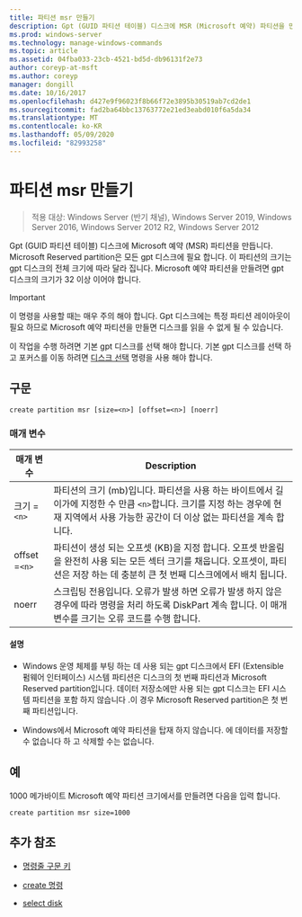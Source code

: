 ```yaml
---
title: 파티션 msr 만들기
description: Gpt (GUID 파티션 테이블) 디스크에 MSR (Microsoft 예약) 파티션을 만드는 create partition msr에 대 한 참조 항목입니다.
ms.prod: windows-server
ms.technology: manage-windows-commands
ms.topic: article
ms.assetid: 04fba033-23cb-4521-bd5d-db96131f2e73
author: coreyp-at-msft
ms.author: coreyp
manager: dongill
ms.date: 10/16/2017
ms.openlocfilehash: d427e9f96023f8b66f72e3895b30519ab7cd2de1
ms.sourcegitcommit: fad2ba64bbc13763772e21ed3eabd010f6a5da34
ms.translationtype: MT
ms.contentlocale: ko-KR
ms.lasthandoff: 05/09/2020
ms.locfileid: "82993258"
---
```

# <a name="create-partition-msr"></a>파티션 msr 만들기

> 적용 대상: Windows Server (반기 채널), Windows Server 2019, Windows Server 2016, Windows Server 2012 R2, Windows Server 2012

Gpt (GUID 파티션 테이블) 디스크에 Microsoft 예약 (MSR) 파티션을 만듭니다. Microsoft Reserved partition은 모든 gpt 디스크에 필요 합니다. 이 파티션의 크기는 gpt 디스크의 전체 크기에 따라 달라 집니다. Microsoft 예약 파티션을 만들려면 gpt 디스크의 크기가 32 이상 이어야 합니다.

> [!IMPORTANT]
> 이 명령을 사용할 때는 매우 주의 해야 합니다. Gpt 디스크에는 특정 파티션 레이아웃이 필요 하므로 Microsoft 예약 파티션을 만들면 디스크를 읽을 수 없게 될 수 있습니다.
>
> 이 작업을 수행 하려면 기본 gpt 디스크를 선택 해야 합니다. 기본 gpt 디스크를 선택 하 고 포커스를 이동 하려면 [디스크 선택](select-disk.md) 명령을 사용 해야 합니다.

## <a name="syntax"></a>구문

```
create partition msr [size=<n>] [offset=<n>] [noerr]
```

### <a name="parameters"></a>매개 변수

| 매개 변수 | Description |
| --------- | ----------- |
| 크기 =`<n>` | 파티션의 크기 (mb)입니다. 파티션을 사용 하는 바이트에서 길이가에 지정한 수 만큼 `<n>`합니다. 크기를 지정 하는 경우에 현재 지역에서 사용 가능한 공간이 더 이상 없는 파티션을 계속 합니다. |
| offset =`<n>` | 파티션이 생성 되는 오프셋 (KB)을 지정 합니다. 오프셋 반올림을 완전히 사용 되는 모든 섹터 크기를 채웁니다. 오프셋이, 파티션은 저장 하는 데 충분히 큰 첫 번째 디스크에에서 배치 됩니다. |
| noerr | 스크립팅 전용입니다. 오류가 발생 하면 오류가 발생 하지 않은 경우에 따라 명령을 처리 하도록 DiskPart 계속 합니다. 이 매개 변수를 크기는 오류 코드를 수행 합니다. |

#### <a name="remarks"></a>설명

- Windows 운영 체제를 부팅 하는 데 사용 되는 gpt 디스크에서 EFI (Extensible 펌웨어 인터페이스) 시스템 파티션은 디스크의 첫 번째 파티션과 Microsoft Reserved partition입니다. 데이터 저장소에만 사용 되는 gpt 디스크는 EFI 시스템 파티션을 포함 하지 않습니다 .이 경우 Microsoft Reserved partition은 첫 번째 파티션입니다.

- Windows에서 Microsoft 예약 파티션을 탑재 하지 않습니다. 에 데이터를 저장할 수 없습니다 하 고 삭제할 수는 없습니다.

## <a name="examples"></a>예

1000 메가바이트 Microsoft 예약 파티션 크기에서를 만들려면 다음을 입력 합니다.

```
create partition msr size=1000
```

## <a name="additional-references"></a>추가 참조

- [명령줄 구문 키](command-line-syntax-key.md)

- [create 명령](create.md)

- [select disk](select-disk.md)
